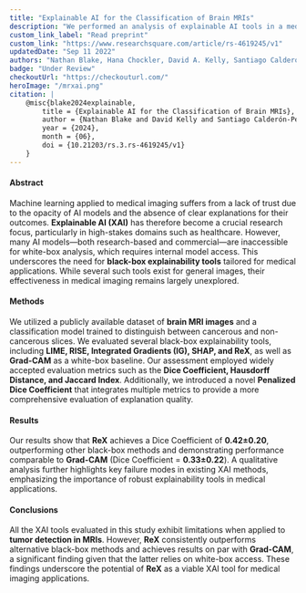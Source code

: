 ```yaml
---
title: "Explainable AI for the Classification of Brain MRIs"
description: "We performed an analysis of explainable AI tools in a medical setting, demonstrating the significant advantages of ReX, a newly introduced tool at King's College London."
custom_link_label: "Read preprint"
custom_link: "https://www.researchsquare.com/article/rs-4619245/v1"
updatedDate: "Sep 11 2022"
authors: "Nathan Blake, Hana Chockler, David A. Kelly, Santiago Calderón-Peña*, Akchunya Chanchal"
badge: "Under Review"
checkoutUrl: "https://checkouturl.com/"
heroImage: "/mrxai.png"
citation: |
    @misc{blake2024explainable,
        title = {Explainable AI for the Classification of Brain MRIs}, 
        author = {Nathan Blake and David Kelly and Santiago Calderón-Peña and Akchunya Chanchal and Hana Chockler},
        year = {2024},
        month = {06},
        doi = {10.21203/rs.3.rs-4619245/v1}
    }
---
```


<h4>Abstract</h4>  
<p>Machine learning applied to medical imaging suffers from a lack of trust due to the opacity of AI models and the absence of clear explanations for their outcomes. <strong>Explainable AI (XAI)</strong> has therefore become a crucial research focus, particularly in high-stakes domains such as healthcare. However, many AI models—both research-based and commercial—are inaccessible for white-box analysis, which requires internal model access. This underscores the need for <strong>black-box explainability tools</strong> tailored for medical applications. While several such tools exist for general images, their effectiveness in medical imaging remains largely unexplored.</p>

<h4>Methods</h4>  
<p>We utilized a publicly available dataset of <strong>brain MRI images</strong> and a classification model trained to distinguish between cancerous and non-cancerous slices. We evaluated several black-box explainability tools, including <strong>LIME, RISE, Integrated Gradients (IG), SHAP, and ReX</strong>, as well as <strong>Grad-CAM</strong> as a white-box baseline. Our assessment employed widely accepted evaluation metrics such as the <strong>Dice Coefficient, Hausdorff Distance, and Jaccard Index</strong>. Additionally, we introduced a novel <strong>Penalized Dice Coefficient</strong> that integrates multiple metrics to provide a more comprehensive evaluation of explanation quality.</p>

<h4>Results</h4>  
<p>Our results show that <strong>ReX</strong> achieves a Dice Coefficient of <strong>0.42±0.20</strong>, outperforming other black-box methods and demonstrating performance comparable to <strong>Grad-CAM</strong> (Dice Coefficient = <strong>0.33±0.22</strong>). A qualitative analysis further highlights key failure modes in existing XAI methods, emphasizing the importance of robust explainability tools in medical applications.</p>

<h4>Conclusions</h4>  
<p>All the XAI tools evaluated in this study exhibit limitations when applied to <strong>tumor detection in MRIs</strong>. However, <strong>ReX</strong> consistently outperforms alternative black-box methods and achieves results on par with <strong>Grad-CAM</strong>, a significant finding given that the latter relies on white-box access. These findings underscore the potential of <strong>ReX</strong> as a viable XAI tool for medical imaging applications.</p>